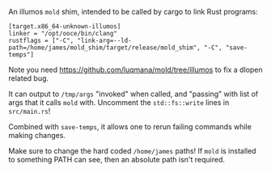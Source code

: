 An illumos `mold` shim, intended to be called by cargo to link Rust programs:

```
[target.x86_64-unknown-illumos]
linker = "/opt/ooce/bin/clang"
rustflags = ["-C", "link-arg=--ld-path=/home/james/mold_shim/target/release/mold_shim", "-C", "save-temps"]
```

Note you need https://github.com/luqmana/mold/tree/illumos to fix a dlopen related bug.

It can output to `/tmp/args` "invoked" when called, and "passing" with list of args that it calls `mold` with. Uncomment the `std::fs::write` lines in `src/main.rs`!

Combined with `save-temps`, it allows one to rerun failing commands while making changes.

Make sure to change the hard coded `/home/james` paths! If `mold` is installed to something PATH can see, then an absolute path isn't required.

